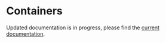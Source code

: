 # Containers

Updated documentation is in progress, please find the [current documentation](https://community.commandersact.com/tagcommander/user-manual/getting-started).
